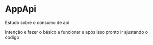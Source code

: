 # AppApi

Estudo sobre o consumo de api

Intenção e fazer o básico a funcionar
e após isso pronto ir ajustando o codigo
